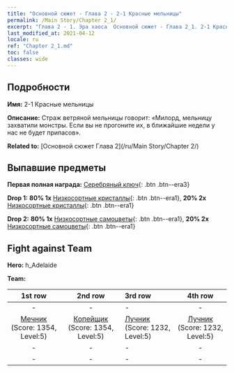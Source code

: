 ```yaml
---
title: "Основной сюжет - Глава 2 - 2-1 Красные мельницы"
permalink: /Main Story/Chapter 2_1/
excerpt: "Глава 2 - 1. Эра хаоса  Основной сюжет - Глава 2_1. 2-1 Красные мельницы"
last_modified_at: 2021-04-12
locale: ru
ref: "Chapter 2_1.md"
toc: false
classes: wide
---
```


## Подробности

 **Имя:** 2-1 Красные мельницы

 **Описание:** Страж ветряной мельницы говорит: «Милорд, мельницу захватили монстры. Если вы не прогоните их, в ближайшие недели у нас не будет припасов».

 **Related to:** [Основной сюжет Глава 2](/ru/Main Story/Chapter 2/)

## Выпавшие предметы

 **Первая полная награда:** [Серебряный ключ](/ru/Items/con_693/){: .btn .btn--era3}

 **Drop 1:** **80% 1x** [Низкосортные кристаллы](/ru/Items/mat_5/){: .btn .btn--era1}, **20% 2x** [Низкосортные кристаллы](/ru/Items/mat_5/){: .btn .btn--era1}

 **Drop 2:** **80% 1x** [Низкосортные самоцветы](/ru/Items/mat_4/){: .btn .btn--era1}, **20% 2x** [Низкосортные самоцветы](/ru/Items/mat_4/){: .btn .btn--era1}


## Fight against Team
 **Hero:** h_Adelaide

 **Team:**


  | 1st row | 2nd row | 3rd row | 4th row |
  |:----:|:----:|:----|:----:|
  | - | - | - | - |
  | [Мечник](/ru/units/Swordsman/) (Score: 1354, Level:5)  | [Копейщик](/ru/units/Pikeman/) (Score: 1354, Level:5)  | [Лучник](/ru/units/Marksman/) (Score: 1232, Level:5)  | [Лучник](/ru/units/Marksman/) (Score: 1232, Level:5)  |
  | - | - | - | - |
  | - | - | - | - |


